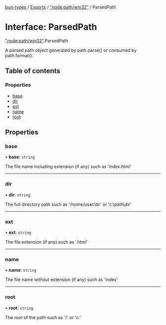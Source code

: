 [bun-types](https://github.com/oven-sh/bun-types/blob/master/api-docs/README.md) / [Exports](https://github.com/oven-sh/bun-types/blob/master/api-docs/modules.md) / ["node:path/win32"](https://github.com/oven-sh/bun-types/blob/master/api-docs/modules/node_path_win32_.md) / ParsedPath

# Interface: ParsedPath

["node:path/win32"](https://github.com/oven-sh/bun-types/blob/master/api-docs/modules/node_path_win32_.md).ParsedPath

A parsed path object generated by path.parse() or consumed by path.format().

## Table of contents

### Properties

- [base](https://github.com/oven-sh/bun-types/blob/master/api-docs/interfaces/node_path_win32_.ParsedPath.md#base)
- [dir](https://github.com/oven-sh/bun-types/blob/master/api-docs/interfaces/node_path_win32_.ParsedPath.md#dir)
- [ext](https://github.com/oven-sh/bun-types/blob/master/api-docs/interfaces/node_path_win32_.ParsedPath.md#ext)
- [name](https://github.com/oven-sh/bun-types/blob/master/api-docs/interfaces/node_path_win32_.ParsedPath.md#name)
- [root](https://github.com/oven-sh/bun-types/blob/master/api-docs/interfaces/node_path_win32_.ParsedPath.md#root)

## Properties

### base

• **base**: `string`

The file name including extension (if any) such as 'index.html'

___

### dir

• **dir**: `string`

The full directory path such as '/home/user/dir' or 'c:\path\dir'

___

### ext

• **ext**: `string`

The file extension (if any) such as '.html'

___

### name

• **name**: `string`

The file name without extension (if any) such as 'index'

___

### root

• **root**: `string`

The root of the path such as '/' or 'c:\'
